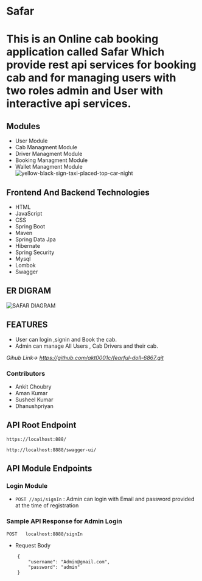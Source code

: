 # Safar
# This is an Online cab booking application called Safar Which provide rest api services for booking cab and for managing users with two roles admin and User with interactive api services.
## Modules
 - User Module
 - Cab Managment Module
 - Driver Managment Module
 - Booking Managment Module
 - Wallet Managment Module
![yellow-black-sign-taxi-placed-top-car-night](https://github.com/akt0001c/fearful-doll-6867/assets/110126989/a5a4a01a-7dfa-4f08-8ad1-09217e88c833)

## Frontend And Backend Technologies
- HTML
- JavaScript
- CSS
- Spring Boot
- Maven
- Spring Data Jpa
- Hibernate
- Spring Security
- Mysql
- Lombok
- Swagger


## ER DIGRAM
 ![SAFAR DIAGRAM](https://github.com/akt0001c/fearful-doll-6867/assets/115461689/59fbdd3b-f22e-41c7-87c2-faf1d330cf34)
  
  
## FEATURES
 - User can login ,signin and Book the cab.
 - Admin can manage All Users , Cab Drivers and their cab.
 
  *Gihub Link-> https://github.com/akt0001c/fearful-doll-6867.git*
  
### Contributors
- Ankit Choubry
- Aman Kumar
- Susheel Kumar
- Dhanushpriyan


 


## API Root Endpoint

`https://localhost:888/`

`http://localhost:8888/swagger-ui/`


## API Module Endpoints

### Login Module

* `POST //api/signIn` : Admin can login with Email and password provided at the time of registration






### Sample API Response for Admin Login

`POST   localhost:8888/signIn`

* Request Body

```
    {
        "username": "Admin@gmail.com",
        "password": "admin"
    }

```







